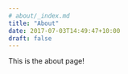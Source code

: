 ```yaml
---
# about/_index.md
title: "About"
date: 2017-07-03T14:49:47+10:00
draft: false
---
```


This is the about page!
